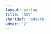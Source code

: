 ```yaml
---
layout: postag
title: 'ADV'
shortdef: 'adverb'
udver: '2'
---
```

<!-- Interlanguage links updated Út zář 29 20:31:26 CEST 2020 -->
